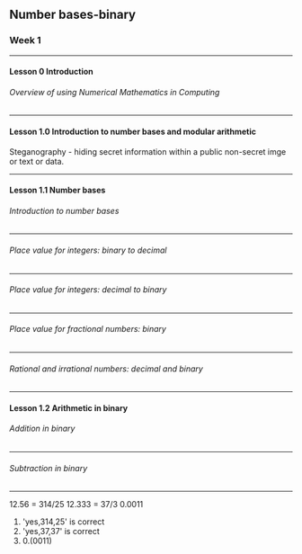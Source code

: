 ## Number bases-binary

### Week 1

---

#### Lesson 0 Introduction

<h6>Overview of using Numerical Mathematics in Computing</h6>

---

#### Lesson 1.0 Introduction to number bases and modular arithmetic

Steganography - hiding secret information within a public non-secret imge or text or data.

---

#### Lesson 1.1 Number bases

<h6>Introduction to number bases</h6>

---

<h6>Place value for integers: binary to decimal</h6>

---

<h6>Place value for integers: decimal to binary</h6>

---

<h6>Place value for fractional numbers: binary</h6>

---

<h6>Rational and irrational numbers: decimal and binary</h6>

---

#### Lesson 1.2 Arithmetic in binary

<h6>Addition in binary</h6>

---

<h6>Subtraction in binary</h6>

---

12.56 = 314/25
12.333 = 37/3
0.0011

1. 'yes,314,25' is correct
2. 'yes,37,37' is correct
3. 0.(0011)
